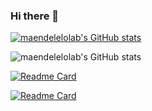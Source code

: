 ### Hi there 👋

[![maendelelolab's GitHub stats](https://github-readme-stats.vercel.app/api?username=maendeleolab)](https://github.com/maendeleolab/github-readme-stats)

![maendelelolab's GitHub stats](https://github-readme-stats.vercel.app/api?username=maendeleolab&count_private=true&show_icons=true&theme=dark)

[![Readme Card](https://github-readme-stats.vercel.app/api/pin/?username=maendeleolab&repo=maendeleolab)](https://github.com/maendeleolab/maendeleolab)

[![Readme Card](https://github.com/maendeleolab/maendeleolab.vercel.app/api/pin/?username=maendeleolab&repo=github-readme-stats)](https://github.com/maendeleolab/maendeleolab)


<!--
**maendeleolab/maendeleolab** is a ✨ _special_ ✨ repository because its `README.md` (this file) appears on your GitHub profile.

Here are some ideas to get you started:

- 🔭 I’m currently working on ...
- 🌱 I’m currently learning ...
- 👯 I’m looking to collaborate on ...
- 🤔 I’m looking for help with ...
- 💬 Ask me about ...
- 📫 How to reach me: ...
- 😄 Pronouns: ...
- ⚡ Fun fact: ...
-->
